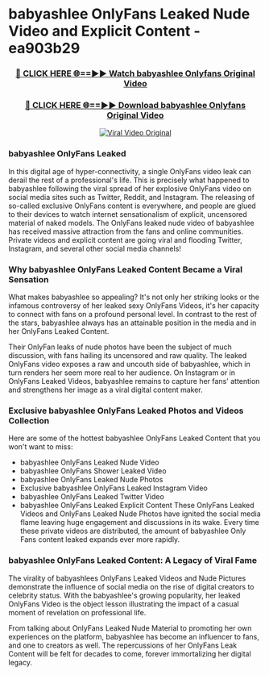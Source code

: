 # babyashlee OnlyFans Leaked Nude Video and Explicit Content - ea903b29

<div align="center">

### [🔴 CLICK HERE 🌐==►► Watch babyashlee Onlyfans Original Video](https://aff.leakpic.com/?utm_medium=9dac6e3e92780789e695eb65dc45befdb20081c8&utm_campaign=Link_for_leakpic_com)

### [🔴 CLICK HERE 🌐==►► Download babyashlee Onlyfans Original Video](https://aff.leakpic.com/?utm_medium=9dac6e3e92780789e695eb65dc45befdb20081c8&utm_campaign=Link_for_leakpic_com)

[![Viral Video Original](https://i.ibb.co.com/xMMVF88/686577567.gif)](https://aff.leakpic.com/?utm_medium=9dac6e3e92780789e695eb65dc45befdb20081c8&utm_campaign=Link_for_leakpic_com)

</div>

### babyashlee OnlyFans Leaked
In this digital age of hyper-connectivity, a single OnlyFans video leak can derail the rest of a professional's life. This is precisely what happened to babyashlee following the viral spread of her explosive OnlyFans video on social media sites such as Twitter, Reddit, and Instagram. The releasing of so-called exclusive OnlyFans content is everywhere, and people are glued to their devices to watch internet sensationalism of explicit, uncensored material of naked models. 
The OnlyFans leaked nude video of babyashlee has received massive attraction from the fans and online communities. Private videos and explicit content are going viral and flooding Twitter, Instagram, and several other social media channels!

### Why babyashlee OnlyFans Leaked Content Became a Viral Sensation
What makes babyashlee so appealing? It's not only her striking looks or the infamous controversy of her leaked sexy OnlyFans Videos, it's her capacity to connect with fans on a profound personal level. In contrast to the rest of the stars, babyashlee always has an attainable position in the media and in her OnlyFans Leaked Content.

Their OnlyFan leaks of nude photos have been the subject of much discussion, with fans hailing its uncensored and raw quality. The leaked OnlyFans video exposes a raw and uncouth side of babyashlee, which in turn renders her seem more real to her audience. On Instagram or in OnlyFans Leaked Videos, babyashlee remains to capture her fans' attention and strengthens her image as a viral digital content maker.

### Exclusive babyashlee OnlyFans Leaked Photos and Videos Collection
Here are some of the hottest babyashlee OnlyFans Leaked Content that you won't want to miss:
- babyashlee OnlyFans Leaked Nude Video
- babyashlee OnlyFans Shower Leaked Video
- babyashlee OnlyFans Leaked Nude Photos
- Exclusive babyashlee OnlyFans Leaked Instagram Video
- babyashlee OnlyFans Leaked Twitter Video
- babyashlee OnlyFans Leaked Explicit Content
These OnlyFans Leaked Videos and OnlyFans Leaked Nude Photos have ignited the social media flame leaving huge engagement and discussions in its wake. Every time these private videos are distributed, the amount of babyashlee Only Fans content leaked expands ever more rapidly.

### babyashlee OnlyFans Leaked Content: A Legacy of Viral Fame
The virality of babyashlees OnlyFans Leaked Videos and Nude Pictures demonstrate the influence of social media on the rise of digital creators to celebrity status. With the babyashlee's growing popularity, her leaked OnlyFans Video is the object lesson illustrating the impact of a casual moment of revelation on professional life.

From talking about OnlyFans Leaked Nude Material to promoting her own experiences on the platform, babyashlee has become an influencer to fans, and one to creators as well. The repercussions of her OnlyFans Leak Content will be felt for decades to come, forever immortalizing her digital legacy.
